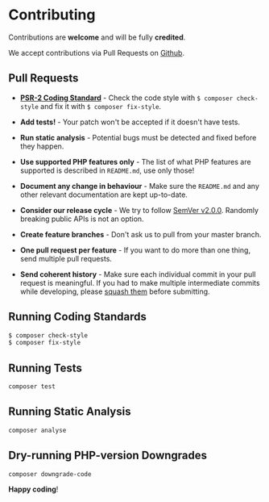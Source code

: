 # Contributing

Contributions are **welcome** and will be fully **credited**.

We accept contributions via Pull Requests on [Github](https://github.com/getpop/query-parsing).


## Pull Requests

- **[PSR-2 Coding Standard](https://github.com/php-fig/fig-standards/blob/master/accepted/PSR-2-coding-style-guide.md)** - Check the code style with ``$ composer check-style`` and fix it with ``$ composer fix-style``.

- **Add tests!** - Your patch won't be accepted if it doesn't have tests.

- **Run static analysis** - Potential bugs must be detected and fixed before they happen.

- **Use supported PHP features only** - The list of what PHP features are supported is described in `README.md`, use only those!

- **Document any change in behaviour** - Make sure the `README.md` and any other relevant documentation are kept up-to-date.

- **Consider our release cycle** - We try to follow [SemVer v2.0.0](http://semver.org/). Randomly breaking public APIs is not an option.

- **Create feature branches** - Don't ask us to pull from your master branch.

- **One pull request per feature** - If you want to do more than one thing, send multiple pull requests.

- **Send coherent history** - Make sure each individual commit in your pull request is meaningful. If you had to make multiple intermediate commits while developing, please [squash them](http://www.git-scm.com/book/en/v2/Git-Tools-Rewriting-History#Changing-Multiple-Commit-Messages) before submitting.


## Running Coding Standards

``` bash
$ composer check-style
$ composer fix-style
```


## Running Tests

``` bash
composer test
```


## Running Static Analysis

``` bash
composer analyse
```


## Dry-running PHP-version Downgrades

``` bash
composer downgrade-code
```


**Happy coding**!
